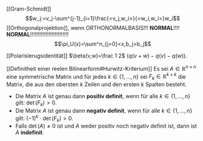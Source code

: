 [[Gram-Schmidt]]
$$w_j:=v_j-\sum^{j-1}_{i=1}\frac{<v_j,w_i>}{<w_i,w_i>}w_i$$
[[Orthogonalprojektion]], wenn ORTHONORMALBASIS!!! **NORMAL**!!!! **NORMAL**!!!!!!!!!!!!!!!!!!!!!!!!!
$$\pi_U(x)=\sum^n_{j=0}<x,b_j>b_j$$

[[Polarisierugsidentität]]
$\beta(v,w)=\frac 1 2$ $(q(v+w)-q(v)-q(w))$.

[[Definitheit einer reelen Bilinearform#Hurwitz-Kriterium]]
Es sei $A \in \mathbb{R}^{n \times n}$ eine symmetrische Matrix und für jedes $k \in \{1, \dots, n\}$ sei $F_k \in \mathbb{R}^{k \times k}$ die Matrix, die aus den obersten $k$ Zeilen und den ersten $k$ Spalten besteht.
- Die Matrix $A$ ist genau dann **positiv definit**, wenn für alle $k \in \{1, \dots, n\}$ gilt: $\det(F_k) > 0$.
- Die Matrix $A$ ist genau dann **negativ definit**, wenn für alle $k \in \{1, \dots, n\}$ gilt: $(-1)^k \cdot \det(F_k) > 0$.
- Falls $\det(A) \neq 0$ ist und $A$ weder positiv noch negativ definit ist, dann ist $A$ **indefinit**.
